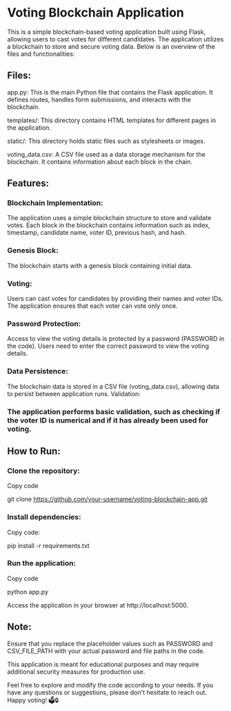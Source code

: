 # Voting Blockchain Application
This is a simple blockchain-based voting application built using Flask, allowing users to cast votes for different candidates. The application utilizes a blockchain to store and secure voting data. Below is an overview of the files and functionalities:

## Files:
app.py: This is the main Python file that contains the Flask application. It defines routes, handles form submissions, and interacts with the blockchain.

templates/: This directory contains HTML templates for different pages in the application.

static/: This directory holds static files such as stylesheets or images.

voting_data.csv: A CSV file used as a data storage mechanism for the blockchain. It contains information about each block in the chain.

## Features:

### Blockchain Implementation:

The application uses a simple blockchain structure to store and validate votes.
Each block in the blockchain contains information such as index, timestamp, candidate name, voter ID, previous hash, and hash.

### Genesis Block:
The blockchain starts with a genesis block containing initial data.

### Voting:
Users can cast votes for candidates by providing their names and voter IDs.
The application ensures that each voter can vote only once.

### Password Protection:
Access to view the voting details is protected by a password (PASSWORD in the code).
Users need to enter the correct password to view the voting details.

### Data Persistence:
The blockchain data is stored in a CSV file (voting_data.csv), allowing data to persist between application runs.
Validation:

### The application performs basic validation, such as checking if the voter ID is numerical and if it has already been used for voting.

## How to Run:

### Clone the repository:

Copy code

git clone https://github.com/your-username/voting-blockchain-app.git

### Install dependencies:

Copy code:

pip install -r requirements.txt

### Run the application:

Copy code

python app.py

Access the application in your browser at http://localhost:5000.

## Note:
Ensure that you replace the placeholder values such as PASSWORD and CSV_FILE_PATH with your actual password and file paths in the code.

This application is meant for educational purposes and may require additional security measures for production use.

Feel free to explore and modify the code according to your needs. If you have any questions or suggestions, please don't hesitate to reach out. Happy voting! 🗳️🔒
